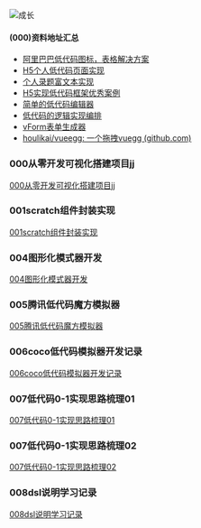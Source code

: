 ![成长](/images/home.png)



  

#### (000)资料地址汇总
- [阿里巴巴低代码图标，表格解决方案](https://xrender.fun/)
- [H5个人低代码页面实现]()
- [个人录题富文本实现]()
- [H5实现低代码框架优秀案例]()
- [简单的低代码编辑器](https://mp.weixin.qq.com/s/llLKRCOLvZSjSO4WfzBgPg)
- [低代码的逻辑实现编排](https://github.com/ascoders/weekly/blob/master/%E5%89%8D%E6%B2%BF%E6%8A%80%E6%9C%AF/197.%E7%B2%BE%E8%AF%BB%E3%80%8A%E4%BD%8E%E4%BB%A3%E7%A0%81%E9%80%BB%E8%BE%91%E7%BC%96%E6%8E%92%E3%80%8B.md)
- [vForm表单生成器](https://gitee.com/nyhxiaoning/VFormBuilds)
- [houlikai/vueegg: 一个拖拽vuegg (github.com)](https://github.com/houlikai/vueegg)


### 000从零开发可视化搭建项目jj
[000从零开发可视化搭建项目jj](/en/17低代码学习和总结/000%E4%BB%8E%E9%9B%B6%E5%BC%80%E5%8F%91%E5%8F%AF%E8%A7%86%E5%8C%96%E6%90%AD%E5%BB%BA%E9%A1%B9%E7%9B%AEjj.md)


### 001scratch组件封装实现
[001scratch组件封装实现](/en/17低代码学习和总结/001scratch%E7%BB%84%E4%BB%B6%E5%B0%81%E8%A3%85%E5%AE%9E%E7%8E%B0.md)

### 004图形化模式器开发
[004图形化模式器开发](/en/17低代码学习和总结/004图形化模式器开发)


### 005腾讯低代码魔方模拟器
[005腾讯低代码魔方模拟器](/en/17低代码学习和总结/005腾讯低代码魔方模拟器)

### 006coco低代码模拟器开发记录
[006coco低代码模拟器开发记录](/en/17低代码学习和总结/006coco低代码模拟器开发记录)

### 007低代码0-1实现思路梳理01
[007低代码0-1实现思路梳理01](/en/17低代码学习和总结/007低代码0到1实现思路梳理01)

### 007低代码0-1实现思路梳理02
[007低代码0-1实现思路梳理02](/en/17低代码学习和总结/007低代码0到1实现思路梳理02)

### 008dsl说明学习记录
[008dsl说明学习记录](/en/17低代码学习和总结/008dsl说明学习记录)